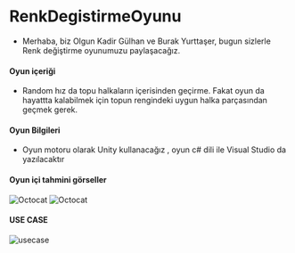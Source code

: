 # RenkDegistirmeOyunu


* Merhaba, biz Olgun Kadir Gülhan ve Burak Yurttaşer, bugun sizlerle Renk değiştirme oyunumuzu paylaşacağız.


#### Oyun içeriği

* Random hız da  topu  halkaların içerisinden geçirme.  Fakat  oyun da  hayattta kalabilmek için  topun rengindeki  uygun halka parçasından geçmek gerek.

#### Oyun Bilgileri

* Oyun motoru olarak Unity kullanacağız ,  oyun c# dili ile Visual Studio  da yazılacaktır
#### Oyun içi tahmini görseller

![Octocat][img2] ![Octocat][img1]


[img1]:https://cdn.kiz10.com/upload/thumbnails/1462480466_color-switch.png
[img2]:https://img.tamindir.com/resize/300x350/ti_e_ul/VolkanYilmazz/p/color-switch_3_507x900.png

#### USE CASE



![usecase](https://user-images.githubusercontent.com/42507516/158465303-84cca853-b99a-4ace-8b8b-506516c47e6f.jpeg)
